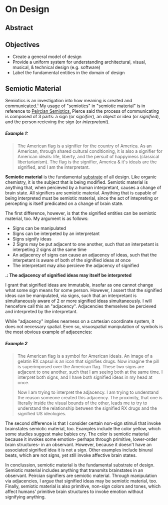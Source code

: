 # On Design

## Abstract

## Objectives

- Create a general model of design
- Provide a uniform system for understanding architectural, visual, musical, & technical design (e.g. software)
- Label the fundamental entities in the domain of design

## Semiotic Material

Semiotics is an investigation into how meaning is created and communicated.[¹](https://signsalad.com/our-thoughts/what-is-semiotics/) My usage of "semiotics" in "semiotic material" is in reference to [Peircian Semiotics.](https://plato.stanford.edu/entries/peirce-semiotics/) Pierce said the process of communicating is composed of 3 parts: a sign (or _signifier_), an object or idea (or _signified_), and the person recieving the sign (or _interpretant_).

##### Example 1:
> The American flag is a signifier for the country of America.  As an American, through shared cultural conditioning, it is also a signifier for American ideals: life, liberty, and the persuit of happyiness (classical libertarianism).  The flag is the signifier, America & it's ideals are the signified, and I am the interpretant.

**Semiotic material** is the fundamental [substrate](<https://en.wikipedia.org/wiki/Substrate_(chemistry)>) of all design. Like organic chemistry, it is the subject that is being modified. Semiotic material is anything that, when percieved by a human interpretant, causes a change of brain state.  All signifiers are semiotic material. Anything that is capable of being interpreted must be semiotic material, since the act of intepreting or percepting is itself predicated on a change of brain state.

The first difference, however, is that the signified entities can be semiotic material, too. My argument is as follows:

- Signs can be manipulated
- Signs can be interpeted by an interpretant
- Signs signify ideas
- 2 Signs may be put adjacent to one another, such that an interpetant is interpeting 2 signs at the same time
- An adjacency of signs can cause an adjacency of ideas, such that the interpetant is aware of both of the signified ideas at once
- The interpretant may also percieve the adjacency of signified

**.: The adjacency of signified ideas may itself be interpreted**

I grant that signified ideas are immutable, insofar as one cannot change what some sign means for some person. However, I assert that the signified ideas can be manipulated, via signs, such that an interpretant is simultaneously aware of 2 or more signified ideas simultaneously. I will hencefore call this an "adjacency". Adjacencies themselves be percieved and interpreted by the interpretant.

While "adjacency" implies nearness on a cartesian coordinate system, it does not necessary spatial. Even so, visuospatial manipulation of symbols is the most obvious example of adjacencies:

##### Example 2
> The American flag is a symbol for American ideals.  An image of a gelatin RX capsul is an icon that signifies drugs.  Now imagine the pill is superimposed over the American flag. These two signs are adjacent to one another, such that I am seeing both at the same time.  I interpret both signs, and I have both signified ideas in my head at once.
>
> Now I am trying to interpret the adjacency.  I am trying to understand the reason someone created this adjacency. The proximity, that one is literally inside the visual bounds of the other, leads me to try to understand the relationship between the signified RX drugs and the signified US ideologies.


The second difference is that I consider certain non-sign stimuli that invoke brainstates semiotic material, too.  Examples include the color yellow, which some studies suggest make babies cry.  The color is semiotic material because it invokes some emotion- perhaps through primitive, lower-order brain structures- in an observant.  However, because it doesn't have an associated signified idea it is not a sign.  Other examples include binural beats, which are not signs, yet still invoke affective brain states.

In conclussion, semiotic material is the fundamental substrate of design.  Semiotic material includes anything that transmits brainstates in an observant.  Peircian signifiers are semiotic material.  Through manipulation via adjacencies, I argue that signified ideas may be semiotic material, too.  Finally, semiotic material is also primitive, non-sign colors and tones, which affect humans' primitive brain structures to invoke emotion without signifying anything.